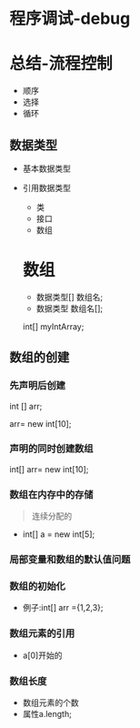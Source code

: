# 程序调试-debug

# 总结-流程控制
- 顺序
- 选择
-  循环

## 数据类型
- 基本数据类型
- 引用数据类型
    - 类
    - 接口
  -   数组 
  
  # 数组
  - 数据类型[] 数组名;
  - 数据类型 数组名[]; 
  
  int[] myIntArray;
  
## 数组的创建
### 先声明后创建
int [] arr; 

arr= new int[10]; 

### 声明的同时创建数组

int[] arr= new int[10]; 

### 数组在内存中的存储
> 连续分配的
- int[] a = new int[5];

### 局部变量和数组的默认值问题
### 数组的初始化
- 例子:int[] arr ={1,2,3}; 

### 数组元素的引用
- a[0]开始的
### 数组长度
- 数组元素的个数
- 属性a.length;

 